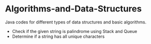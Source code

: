 # Algorithms-and-Data-Structures
Java codes for different types of data structures and basic algorithms.

* Check if the given string is palindrome using Stack and Queue
* Determine if a string has all unique characters
